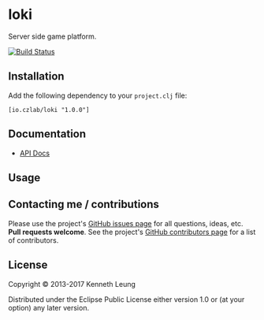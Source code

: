 # loki
Server side game platform.

[![Build Status](https://travis-ci.org/llnek/loki.svg?branch=master)](https://travis-ci.org/llnek/loki)


## Installation

Add the following dependency to your `project.clj` file:

    [io.czlab/loki "1.0.0"]

## Documentation

* [API Docs](https://llnek.github.io/loki/)

## Usage


## Contacting me / contributions

Please use the project's [GitHub issues page] for all questions, ideas, etc. **Pull requests welcome**. See the project's [GitHub contributors page] for a list of contributors.

## License

Copyright © 2013-2017 Kenneth Leung

Distributed under the Eclipse Public License either version 1.0 or (at
your option) any later version.

<!--- links (repos) -->
[CHANGELOG]: https://github.com/llnek/loki/releases
[GitHub issues page]: https://github.com/llnek/loki/issues
[GitHub contributors page]: https://github.com/llnek/loki/graphs/contributors




